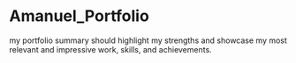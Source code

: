 # Amanuel_Portfolio
my portfolio summary should highlight my strengths and showcase my most relevant and impressive work, skills, and achievements.
